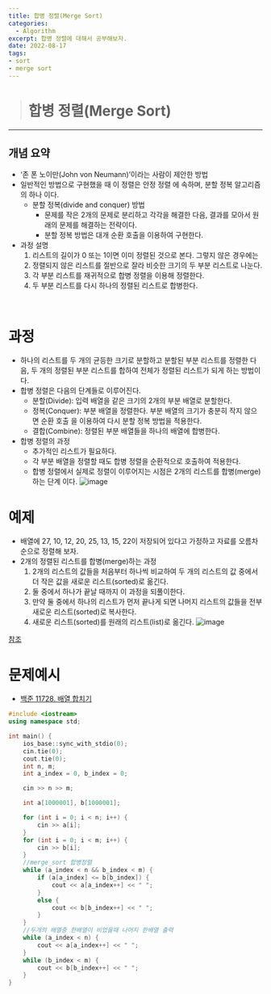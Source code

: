 ```yaml
---
title: 합병 정렬(Merge Sort)
categories: 
  - Algorithm
excerpt: 합병 정렬에 대해서 공부해보자.
date: 2022-08-17
tags:
- sort
- merge sort
---
```




> # 합병 정렬(Merge Sort)
---

## 개념 요약

- ‘존 폰 노이만(John von Neumann)’이라는 사람이 제안한 방법
- 일반적인 방법으로 구현했을 때 이 정렬은 안정 정렬 에 속하며, 분할 정복 알고리즘의 하나 이다.
  - 분할 정복(divide and conquer) 방법
    - 문제를 작은 2개의 문제로 분리하고 각각을 해결한 다음, 결과를 모아서 원래의 문제를 해결하는 전략이다.
    - 분할 정복 방법은 대개 순환 호출을 이용하여 구현한다.
- 과정 설명
  1. 리스트의 길이가 0 또는 1이면 이미 정렬된 것으로 본다. 그렇지 않은 경우에는
  2. 정렬되지 않은 리스트를 절반으로 잘라 비슷한 크기의 두 부분 리스트로 나눈다.
  3. 각 부분 리스트를 재귀적으로 합병 정렬을 이용해 정렬한다.
  4. 두 부분 리스트를 다시 하나의 정렬된 리스트로 합병한다.
<br />

# 과정

- 하나의 리스트를 두 개의 균등한 크기로 분할하고 분할된 부분 리스트를 정렬한 다음, 두 개의 정렬된 부분 리스트를 합하여 전체가 정렬된 리스트가 되게 하는 방법이다.
- 합병 정렬은 다음의 단계들로 이루어진다.
  - 분할(Divide): 입력 배열을 같은 크기의 2개의 부분 배열로 분할한다.
  - 정복(Conquer): 부분 배열을 정렬한다. 부분 배열의 크기가 충분히 작지 않으면 순환 호출 을 이용하여 다시 분할 정복 방법을 적용한다.
  - 결합(Combine): 정렬된 부분 배열들을 하나의 배열에 합병한다.
- 합병 정렬의 과정
  - 추가적인 리스트가 필요하다.
  - 각 부분 배열을 정렬할 때도 합병 정렬을 순환적으로 호출하여 적용한다.
  - 합병 정렬에서 실제로 정렬이 이루어지는 시점은 2개의 리스트를 합병(merge)하는 단계 이다.
 ![image](https://user-images.githubusercontent.com/76837780/185044560-e76c40e4-1195-47f0-8e27-547215412cb7.png)



# 예제

- 배열에 27, 10, 12, 20, 25, 13, 15, 22이 저장되어 있다고 가정하고 자료를 오름차순으로 정렬해 보자.
- 2개의 정렬된 리스트를 합병(merge)하는 과정
  1. 2개의 리스트의 값들을 처음부터 하나씩 비교하여 두 개의 리스트의 값 중에서 더 작은 값을 새로운 리스트(sorted)로 옮긴다.
  2. 둘 중에서 하나가 끝날 때까지 이 과정을 되풀이한다.
  3. 만약 둘 중에서 하나의 리스트가 먼저 끝나게 되면 나머지 리스트의 값들을 전부 새로운 리스트(sorted)로 복사한다.
  4. 새로운 리스트(sorted)를 원래의 리스트(list)로 옮긴다.
 ![image](https://user-images.githubusercontent.com/76837780/185045014-7ed84588-ad90-4c56-b364-b7d91c2a56b6.png)


[참조](https://gmlwjd9405.github.io/2018/05/08/algorithm-merge-sort.html)

# 문제예시

- [백준 11728. 배열 합치기](https://www.acmicpc.net/problem/11728)

```c++
#include <iostream>
using namespace std;

int main() {
    ios_base::sync_with_stdio(0);
    cin.tie(0);
    cout.tie(0);
    int n, m;
    int a_index = 0, b_index = 0;

    cin >> n >> m;

    int a[1000001], b[1000001];

    for (int i = 0; i < n; i++) {
        cin >> a[i];
    }
    for (int i = 0; i < m; i++) {
        cin >> b[i];
    }
    //merge_sort 합병정렬
    while (a_index < n && b_index < m) {
        if (a[a_index] <= b[b_index]) {
            cout << a[a_index++] << " ";
        }
        else {
            cout << b[b_index++] << " ";
        }
    }
    //두개의 배열중 한배열이 비었을때 나머지 한배열 출력
    while (a_index < n) {
        cout << a[a_index++] << " ";
    }
    while (b_index < m) {
        cout << b[b_index++] << " ";
    }
}
```
